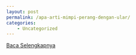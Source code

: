 ```yaml
---
layout: post
permalink: /apa-arti-mimpi-perang-dengan-ular/
categories:
    - Uncategorized
---
```


[Baca Selengkapnya](/01)